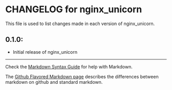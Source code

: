 # CHANGELOG for nginx_unicorn

This file is used to list changes made in each version of nginx_unicorn.

## 0.1.0:

* Initial release of nginx_unicorn

- - -
Check the [Markdown Syntax Guide](http://daringfireball.net/projects/markdown/syntax) for help with Markdown.

The [Github Flavored Markdown page](http://github.github.com/github-flavored-markdown/) describes the differences between markdown on github and standard markdown.
